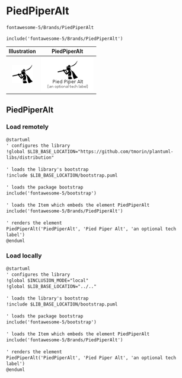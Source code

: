 # PiedPiperAlt


```text
fontawesome-5/Brands/PiedPiperAlt
```

```text
include('fontawesome-5/Brands/PiedPiperAlt')
```



| Illustration | PiedPiperAlt |
| :---: | :---: |
| ![illustration for Illustration](../../fontawesome-5/Brands/PiedPiperAlt.png) | ![illustration for PiedPiperAlt](../../fontawesome-5/Brands/PiedPiperAlt.Local.png) |




## PiedPiperAlt

### Load remotely
```plantuml
@startuml
' configures the library
!global $LIB_BASE_LOCATION="https://github.com/tmorin/plantuml-libs/distribution"

' loads the library's bootstrap
!include $LIB_BASE_LOCATION/bootstrap.puml

' loads the package bootstrap
include('fontawesome-5/bootstrap')

' loads the Item which embeds the element PiedPiperAlt
include('fontawesome-5/Brands/PiedPiperAlt')

' renders the element
PiedPiperAlt('PiedPiperAlt', 'Pied Piper Alt', 'an optional tech label')
@enduml
```

### Load locally
```plantuml
@startuml
' configures the library
!global $INCLUSION_MODE="local"
!global $LIB_BASE_LOCATION="../.."

' loads the library's bootstrap
!include $LIB_BASE_LOCATION/bootstrap.puml

' loads the package bootstrap
include('fontawesome-5/bootstrap')

' loads the Item which embeds the element PiedPiperAlt
include('fontawesome-5/Brands/PiedPiperAlt')

' renders the element
PiedPiperAlt('PiedPiperAlt', 'Pied Piper Alt', 'an optional tech label')
@enduml
```

